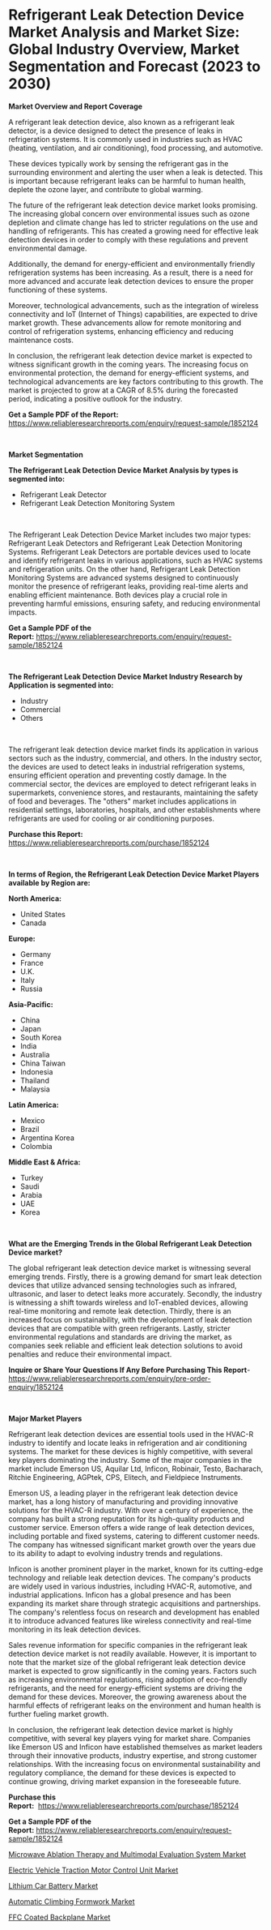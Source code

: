 <p><h1>Refrigerant Leak Detection Device Market Analysis and Market Size: Global Industry Overview, Market Segmentation and Forecast (2023 to 2030)</h1></p><p><strong>Market Overview and Report Coverage</strong></p>
<p><p>A refrigerant leak detection device, also known as a refrigerant leak detector, is a device designed to detect the presence of leaks in refrigeration systems. It is commonly used in industries such as HVAC (heating, ventilation, and air conditioning), food processing, and automotive.</p><p>These devices typically work by sensing the refrigerant gas in the surrounding environment and alerting the user when a leak is detected. This is important because refrigerant leaks can be harmful to human health, deplete the ozone layer, and contribute to global warming.</p><p>The future of the refrigerant leak detection device market looks promising. The increasing global concern over environmental issues such as ozone depletion and climate change has led to stricter regulations on the use and handling of refrigerants. This has created a growing need for effective leak detection devices in order to comply with these regulations and prevent environmental damage.</p><p>Additionally, the demand for energy-efficient and environmentally friendly refrigeration systems has been increasing. As a result, there is a need for more advanced and accurate leak detection devices to ensure the proper functioning of these systems.</p><p>Moreover, technological advancements, such as the integration of wireless connectivity and IoT (Internet of Things) capabilities, are expected to drive market growth. These advancements allow for remote monitoring and control of refrigeration systems, enhancing efficiency and reducing maintenance costs.</p><p>In conclusion, the refrigerant leak detection device market is expected to witness significant growth in the coming years. The increasing focus on environmental protection, the demand for energy-efficient systems, and technological advancements are key factors contributing to this growth. The market is projected to grow at a CAGR of 8.5% during the forecasted period, indicating a positive outlook for the industry.</p></p>
<p><strong>Get a Sample PDF of the Report:</strong> <a href="https://www.reliableresearchreports.com/enquiry/request-sample/1852124">https://www.reliableresearchreports.com/enquiry/request-sample/1852124</a></p>
<p>&nbsp;</p>
<p><strong>Market Segmentation</strong></p>
<p><strong>The Refrigerant Leak Detection Device Market Analysis by types is segmented into:</strong></p>
<p><ul><li>Refrigerant Leak Detector</li><li>Refrigerant Leak Detection Monitoring System</li></ul></p>
<p>&nbsp;</p>
<p><p>The Refrigerant Leak Detection Device Market includes two major types: Refrigerant Leak Detectors and Refrigerant Leak Detection Monitoring Systems. Refrigerant Leak Detectors are portable devices used to locate and identify refrigerant leaks in various applications, such as HVAC systems and refrigeration units. On the other hand, Refrigerant Leak Detection Monitoring Systems are advanced systems designed to continuously monitor the presence of refrigerant leaks, providing real-time alerts and enabling efficient maintenance. Both devices play a crucial role in preventing harmful emissions, ensuring safety, and reducing environmental impacts.</p></p>
<p><strong>Get a Sample PDF of the Report:</strong>&nbsp;<a href="https://www.reliableresearchreports.com/enquiry/request-sample/1852124">https://www.reliableresearchreports.com/enquiry/request-sample/1852124</a></p>
<p>&nbsp;</p>
<p><strong>The Refrigerant Leak Detection Device Market Industry Research by Application is segmented into:</strong></p>
<p><ul><li>Industry</li><li>Commercial</li><li>Others</li></ul></p>
<p>&nbsp;</p>
<p><p>The refrigerant leak detection device market finds its application in various sectors such as the industry, commercial, and others. In the industry sector, the devices are used to detect leaks in industrial refrigeration systems, ensuring efficient operation and preventing costly damage. In the commercial sector, the devices are employed to detect refrigerant leaks in supermarkets, convenience stores, and restaurants, maintaining the safety of food and beverages. The "others" market includes applications in residential settings, laboratories, hospitals, and other establishments where refrigerants are used for cooling or air conditioning purposes.</p></p>
<p><strong>Purchase this Report:</strong>&nbsp; <a href="https://www.reliableresearchreports.com/purchase/1852124">https://www.reliableresearchreports.com/purchase/1852124</a></p>
<p>&nbsp;</p>
<p><strong>In terms of Region, the Refrigerant Leak Detection Device Market Players available by Region are:</strong></p>
<p>
    <p> <strong> North America: </strong>
        <ul>
            <li>United States</li>
            <li>Canada</li>
        </ul>
        </p> 
    <p> <strong> Europe: </strong>
        <ul>
            <li>Germany</li>
            <li>France</li>
            <li>U.K.</li>
            <li>Italy</li>
            <li>Russia</li>
        </ul>
        </p> 
    <p> <strong> Asia-Pacific: </strong>
        <ul>
            <li>China</li>
            <li>Japan</li>
            <li>South Korea</li>
            <li>India</li>
            <li>Australia</li>
            <li>China Taiwan</li>
            <li>Indonesia</li>
            <li>Thailand</li>
            <li>Malaysia</li>
        </ul>
        </p> 
    <p> <strong> Latin America: </strong>
        <ul>
            <li>Mexico</li>
            <li>Brazil</li>
            <li>Argentina Korea</li>
            <li>Colombia</li>
        </ul>
        </p> 
    <p> <strong> Middle East & Africa: </strong>
        <ul>
            <li>Turkey</li>
            <li>Saudi</li>
            <li>Arabia</li>
            <li>UAE</li>
            <li>Korea</li>
        </ul>
    </p>
    </p>
<p>&nbsp;</p>
<p><strong>What are the Emerging Trends in the Global Refrigerant Leak Detection Device market?</strong></p>
<p><p>The global refrigerant leak detection device market is witnessing several emerging trends. Firstly, there is a growing demand for smart leak detection devices that utilize advanced sensing technologies such as infrared, ultrasonic, and laser to detect leaks more accurately. Secondly, the industry is witnessing a shift towards wireless and IoT-enabled devices, allowing real-time monitoring and remote leak detection. Thirdly, there is an increased focus on sustainability, with the development of leak detection devices that are compatible with green refrigerants. Lastly, stricter environmental regulations and standards are driving the market, as companies seek reliable and efficient leak detection solutions to avoid penalties and reduce their environmental impact.</p></p>
<p><strong>Inquire or Share Your Questions If Any Before Purchasing This Report</strong>- <a href="https://www.reliableresearchreports.com/enquiry/pre-order-enquiry/1852124">https://www.reliableresearchreports.com/enquiry/pre-order-enquiry/1852124</a></p>
<p>&nbsp;</p>
<p><strong>Major Market Players</strong></p>
<p><p>Refrigerant leak detection devices are essential tools used in the HVAC-R industry to identify and locate leaks in refrigeration and air conditioning systems. The market for these devices is highly competitive, with several key players dominating the industry. Some of the major companies in the market include Emerson US, Aquilar Ltd, Inficon, Robinair, Testo, Bacharach, Ritchie Engineering, AGPtek, CPS, Elitech, and Fieldpiece Instruments.</p><p>Emerson US, a leading player in the refrigerant leak detection device market, has a long history of manufacturing and providing innovative solutions for the HVAC-R industry. With over a century of experience, the company has built a strong reputation for its high-quality products and customer service. Emerson offers a wide range of leak detection devices, including portable and fixed systems, catering to different customer needs. The company has witnessed significant market growth over the years due to its ability to adapt to evolving industry trends and regulations.</p><p>Inficon is another prominent player in the market, known for its cutting-edge technology and reliable leak detection devices. The company's products are widely used in various industries, including HVAC-R, automotive, and industrial applications. Inficon has a global presence and has been expanding its market share through strategic acquisitions and partnerships. The company's relentless focus on research and development has enabled it to introduce advanced features like wireless connectivity and real-time monitoring in its leak detection devices.</p><p>Sales revenue information for specific companies in the refrigerant leak detection device market is not readily available. However, it is important to note that the market size of the global refrigerant leak detection device market is expected to grow significantly in the coming years. Factors such as increasing environmental regulations, rising adoption of eco-friendly refrigerants, and the need for energy-efficient systems are driving the demand for these devices. Moreover, the growing awareness about the harmful effects of refrigerant leaks on the environment and human health is further fueling market growth.</p><p>In conclusion, the refrigerant leak detection device market is highly competitive, with several key players vying for market share. Companies like Emerson US and Inficon have established themselves as market leaders through their innovative products, industry expertise, and strong customer relationships. With the increasing focus on environmental sustainability and regulatory compliance, the demand for these devices is expected to continue growing, driving market expansion in the foreseeable future.</p></p>
<p><strong>Purchase this Report:</strong>&nbsp;&nbsp;<a href="https://www.reliableresearchreports.com/purchase/1852124">https://www.reliableresearchreports.com/purchase/1852124</a></p>
<p></p>
<p><strong>Get a Sample PDF of the Report:</strong>&nbsp;<a href="https://www.reliableresearchreports.com/enquiry/request-sample/1852124">https://www.reliableresearchreports.com/enquiry/request-sample/1852124</a></p>
<p><p><a href="https://medium.com/@ashleyhills1920/microwave-ablation-therapy-and-multimodal-evaluation-system-market-report-reveals-the-latest-trends-a1df5c864ebe">Microwave Ablation Therapy and Multimodal Evaluation System Market</a></p><p><a href="https://github.com/sheetalreportprime/Market-Research-Report-List-1/blob/main/electric-vehicle-traction-motor-control-unit-market.md">Electric Vehicle Traction Motor Control Unit Market</a></p><p><a href="https://www.linkedin.com/pulse/lithium-car-battery-market-challenges-opportunities-growth-jmx4c/">Lithium Car Battery Market</a></p><p><a href="https://github.com/shivangireportprime/Market-Research-Report-List-1/blob/main/automatic-climbing-formwork-market.md">Automatic Climbing Formwork Market</a></p><p><a href="https://medium.com/@zitakuvalis/ffc-coated-backplane-market-trends-forecast-and-competitive-analysis-to-2030-d79e27eebb90">FFC Coated Backplane Market</a></p></p>
